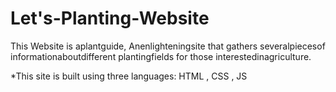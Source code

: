# Let's-Planting-Website


This Website is aplantguide,
Anenlighteningsite that
gathers severalpiecesof
informationaboutdifferent
plantingfields for those
interestedinagriculture.


*This site is built using three languages: HTML , CSS , JS
